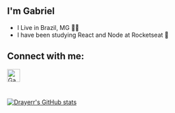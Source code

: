 ## I'm Gabriel
- I Live in Brazil, MG 🌱🤠
- I have been studying React and Node at Rocketseat 🚀

## Connect with me: <a href="https://www.linkedin.com/in/gabriel-gon%C3%A7alves-bb90281aa/" target="_blank">
  <img align="center" alt="Gabriel's LinkedIn" height="30" width="30" src="https://cdn.jsdelivr.net/gh/devicons/devicon/icons/linkedin/linkedin-original.svg" style="max-width:100%;">
</a>

#

[![Drayerr's GitHub stats](https://github-readme-stats.vercel.app/api?username=drayerr&hide=prs,issues,contribs&theme=radical&show_icons=true)](https://github.com/drayerr/github-readme-stats)

<!--
**Drayerr/Drayerr** is a ✨ _special_ ✨ repository because its `README.md` (this file) appears on your GitHub profile.

Here are some ideas to get you started:

- 🔭 I’m currently working on ...
- 🌱 I’m currently learning ...
- 👯 I’m looking to collaborate on ...
- 🤔 I’m looking for help with ...
- 💬 Ask me about ...
- 📫 How to reach me: ...
- 😄 Pronouns: ...
- ⚡ Fun fact: ...
-->

